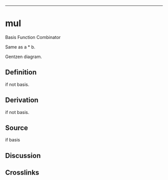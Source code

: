------------------------------------------------------------------------

# mul

Basis Function Combinator

Same as a \* b.

Gentzen diagram.

## Definition

if not basis.

## Derivation

if not basis.

## Source

if basis

## Discussion

## Crosslinks
